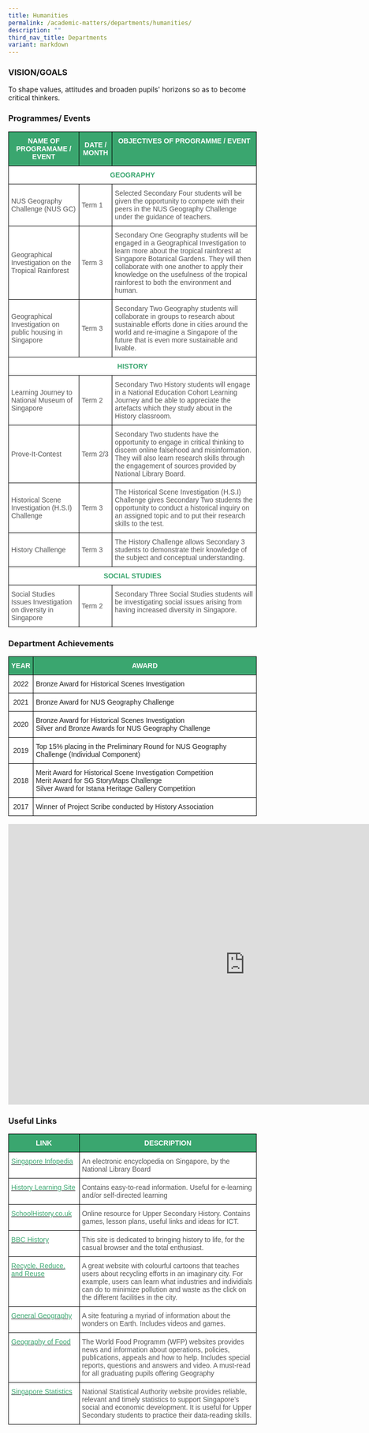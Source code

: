 ```yaml
---
title: Humanities
permalink: /academic-matters/departments/humanities/
description: ""
third_nav_title: Departments
variant: markdown
---
```

### VISION/GOALS

To shape values, attitudes and broaden pupils' horizons so as to become critical thinkers.

### Programmes/ Events

<style type="text/css">
.tg  {border-collapse:collapse;border-spacing:0;}
.tg td{border-color:black;border-style:solid;border-width:1px;font-family:Arial, sans-serif;font-size:14px;
  overflow:hidden;padding:10px 5px;word-break:normal;}
.tg th{border-color:black;border-style:solid;border-width:1px;font-family:Arial, sans-serif;font-size:14px;
  font-weight:normal;overflow:hidden;padding:10px 5px;word-break:normal;}
.tg .tg-61iw{background-color:#FFF;color:#F00;text-align:left;vertical-align:top}
.tg .tg-k0s0{background-color:#3AA66F;color:#FFF;font-weight:bold;text-align:center;vertical-align:middle}
.tg .tg-0y1c{background-color:#3AA66F;color:#FFF;font-weight:bold;text-align:center;vertical-align:top}
.tg .tg-olsu{background-color:#FFF;color:#3AA66F;font-weight:bold;text-align:center;vertical-align:top}
.tg .tg-mwz3{background-color:#FFF;color:#565656;text-align:left;vertical-align:middle}
.tg .tg-njgx{background-color:#FFF;color:#565656;text-align:left;vertical-align:top}
</style>
<table class="tg">
<thead>
  <tr>
    <th class="tg-k0s0"><span style="color:#FFF;background-color:#3AA66F">NAME OF PROGRAMAME / EVENT</span></th>
    <th class="tg-k0s0"><span style="color:#FFF;background-color:#3AA66F">DATE / MONTH</span></th>
    <th class="tg-0y1c">OBJECTIVES OF PROGRAMME / EVENT</th>
  </tr>
</thead>
<tbody>
  <tr>
    <td colspan="3" class="tg-olsu"><span style="font-weight:700;color:#3AA66F">GEOGRAPHY </span></td>
  </tr>
  <tr>
    <td class="tg-mwz3"><span style="color:#565656"> NUS Geography Challenge (NUS GC)</span></td>
    <td class="tg-mwz3"><span style="color:#565656"> Term 1</span></td>
    <td class="tg-mwz3"><span style="color:#565656"> Selected Secondary Four students will be given the opportunity to compete with their peers in the NUS Geography Challenge under the guidance of teachers.</span></td>
  </tr>
  <tr>
    <td class="tg-mwz3"><span style="color:#565656">Geographical Investigation on the Tropical Rainforest</span></td>
    <td class="tg-mwz3"><span style="color:#565656"> Term 3</span></td>
    <td class="tg-mwz3"><span style="color:#565656">Secondary One Geography students will be engaged in a Geographical Investigation to learn more about the tropical rainforest at Singapore Botanical Gardens. They will then collaborate with one another to apply their knowledge on the usefulness of the tropical rainforest to both the environment and human.</span></td>
  </tr>
  <tr>
    <td class="tg-mwz3"><span style="color:#565656">Geographical Investigation on public  housing in Singapore </span></td>
    <td class="tg-mwz3"><span style="color:#565656"> Term 3</span></td>
    <td class="tg-mwz3"><span style="color:#565656">Secondary Two Geography students will collaborate in groups to research about sustainable efforts done in cities around the world and re-imagine a Singapore of the future that is even more sustainable and livable. </span><br></td>
  </tr>
 
  
  <tr>
    <td colspan="3" class="tg-olsu"><span style="font-weight:700;color:#3AA66F"> HISTORY </span></td>
  </tr>
	<tr>
    <td class="tg-mwz3"><span style="color:#565656">Learning Journey to National Museum of Singapore </span></td>
    <td class="tg-mwz3"><span style="color:#565656"> Term 2</span></td>
    <td class="tg-mwz3"><span style="color:#565656">Secondary Two History students will engage in a National Education Cohort Learning Journey and be able to appreciate the artefacts which they study about in the History classroom.</span></td>
  </tr>
	<tr>
    <td class="tg-mwz3"><span style="color:#565656">Prove-It-Contest</span></td>
    <td class="tg-mwz3"><span style="color:#565656"> Term 2/3</span></td>
    <td class="tg-njgx"><span style="color:#565656">Secondary Two students have the opportunity to engage in critical thinking to discern online falsehood and misinformation. They will also learn research skills through the engagement of sources provided by National Library Board.</span></td>
  </tr>
  <tr>
    <td class="tg-mwz3"><span style="color:#565656">Historical Scene Investigation (H.S.I) Challenge</span></td>
    <td class="tg-mwz3"><span style="color:#565656">Term 3</span></td>
    <td class="tg-mwz3"><span style="color:#565656">The Historical Scene Investigation (H.S.I) Challenge gives Secondary Two students the opportunity to conduct a historical inquiry on an assigned topic and to put their research skills to the test.</span></td>
  </tr>
  <tr>
    <td class="tg-mwz3"><span style="color:#565656">History Challenge</span></td>
    <td class="tg-mwz3"><span style="color:#565656">Term 3</span></td>
    <td class="tg-mwz3"><span style="color:#565656">The History Challenge allows Secondary 3 students to demonstrate their knowledge of the subject and conceptual understanding.</span></td>
  </tr>

  <tr>
    <td colspan="3" class="tg-olsu"><span style="font-weight:700;color:#3AA66F"> SOCIAL STUDIES</span></td>
  </tr>
  <tr>
    <td class="tg-mwz3"><span style="color:#565656">Social Studies Issues Investigation on diversity in Singapore</span><br></td>
    <td class="tg-mwz3"><span style="color:#565656">Term 2 </span></td>
    <td class="tg-61iw"><span style="color:#565656">Secondary Three Social Studies students will be investigating social issues arising from having increased diversity in Singapore.</span></td>
  </tr>
</tbody>
</table>

### Department Achievements

<style type="text/css">
.tg  {border-collapse:collapse;border-spacing:0;}
.tg td{border-color:black;border-style:solid;border-width:1px;font-family:Arial, sans-serif;font-size:14px;
  overflow:hidden;padding:10px 5px;word-break:normal;}
.tg th{border-color:black;border-style:solid;border-width:1px;font-family:Arial, sans-serif;font-size:14px;
  font-weight:normal;overflow:hidden;padding:10px 5px;word-break:normal;}
.tg .tg-k0s0{background-color:#3AA66F;color:#FFF;font-weight:bold;text-align:center;vertical-align:middle}
.tg .tg-a3j2{background-color:#FFF;color:#222;text-align:center;vertical-align:middle}
.tg .tg-tsok{background-color:#FFF;color:#222;text-align:left;vertical-align:top}
.tg .tg-1ppo{background-color:#FFF;color:#222;text-align:left;vertical-align:middle}
</style>
<table class="tg">
<thead>
  <tr>
    <th class="tg-k0s0"><span style="color:#FFF;background-color:#3AA66F">YEAR</span></th>
    <th class="tg-k0s0"><span style="color:#FFF;background-color:#3AA66F">AWARD</span></th>
  </tr>
</thead>
<tbody>
	<tr>
    <td class="tg-a3j2"><span style="color:#222;background-color:#FFF">2022</span></td>
    <td class="tg-tsok">Bronze Award for Historical Scenes Investigation</td>
  </tr>
	<tr>
    <td class="tg-a3j2"><span style="color:#222;background-color:#FFF">2021</span></td>
    <td class="tg-tsok">Bronze Award for NUS Geography Challenge</td>
  </tr>
  <tr>
    <td class="tg-a3j2"><span style="color:#222;background-color:#FFF">2020</span></td>
    <td class="tg-tsok">Bronze Award for Historical Scenes Investigation<br>Silver and Bronze Awards for NUS Geography Challenge</td>
  </tr>
  <tr>
    <td class="tg-a3j2"><span style="color:#222;background-color:#FFF"> 2019</span></td>
    <td class="tg-1ppo"><span style="color:#222;background-color:#FFF">Top 15% placing in the Preliminary Round for NUS Geography Challenge (Individual Component)</span><br></td>
  </tr>
  <tr>
    <td class="tg-a3j2"><span style="color:#222;background-color:#FFF">2018</span></td>
    <td class="tg-tsok">Merit Award for Historical Scene Investigation Competition<br>Merit Award for SG StoryMaps Challenge<br>Silver Award for Istana Heritage Gallery Competition</td>
  </tr>
  <tr>
    <td class="tg-a3j2"><span style="color:#222;background-color:#FFF">2017</span></td>
    <td class="tg-1ppo"><span style="color:#222;background-color:#FFF">Winner of Project Scribe conducted by History Association</span></td>
  </tr>
</tbody>
</table>

<iframe allowfullscreen="true" height="569" width="960" frameborder="0" src="https://docs.google.com/presentation/d/e/2PACX-1vTYUtievWYYQ9UjmgBXh6LxeRJDRs1AHYlQDgEau6Am00iyxqZssODwwHzzNuqCKR8EGa4uKslvuuQG/embed?start=true&amp;loop=true&amp;delayms=3000"></iframe>

### Useful Links


<style type="text/css">
.tg  {border-collapse:collapse;border-spacing:0;}
.tg td{border-color:black;border-style:solid;border-width:1px;font-family:Arial, sans-serif;font-size:14px;
  overflow:hidden;padding:10px 5px;word-break:normal;}
.tg th{border-color:black;border-style:solid;border-width:1px;font-family:Arial, sans-serif;font-size:14px;
  font-weight:normal;overflow:hidden;padding:10px 5px;word-break:normal;}
.tg .tg-k0s0{background-color:#3AA66F;color:#FFF;font-weight:bold;text-align:center;vertical-align:middle}
.tg .tg-av5t{background-color:#FFF;color:#3AA66F;text-align:left;vertical-align:top}
.tg .tg-mwz3{background-color:#FFF;color:#565656;text-align:left;vertical-align:middle}
</style>
<table class="tg">
<thead>
  <tr>
    <th class="tg-k0s0"><span style="color:#FFF;background-color:#3AA66F">LINK</span></th>
    <th class="tg-k0s0"><span style="color:#FFF;background-color:#3AA66F">DESCRIPTION</span></th>
  </tr>
</thead>
<tbody>
  <tr>
    <td class="tg-av5t"><a href="http://infopedia.nl.sg/"><span style="text-decoration:none;color:#3AA66F">Singapore Infopedia</span></a></td>
    <td class="tg-mwz3"><span style="color:#565656">An electronic encyclopedia on Singapore, by the National Library Board</span></td>
  </tr>
  <tr>
    <td class="tg-av5t"><a href="http://www.historylearningsite.co.uk/"><span style="text-decoration:none;color:#3AA66F">History Learning Site</span></a></td>
    <td class="tg-mwz3"><span style="color:#565656">Contains easy-to-read information. Useful for e-learning and/or self-directed learning</span></td>
  </tr>
  <tr>
    <td class="tg-av5t"><a href="http://www.schoolhistory.co.uk/"><span style="text-decoration:none;color:#3AA66F">SchoolHistory.co.uk</span></a></td>
    <td class="tg-mwz3"><span style="color:#565656">Online resource for Upper Secondary History. Contains games, lesson plans, useful links and ideas for ICT.</span></td>
  </tr>
  <tr>
    <td class="tg-av5t"><a href="http://www.bbc.co.uk/history"><span style="text-decoration:none;color:#3AA66F">BBC History</span></a></td>
    <td class="tg-mwz3"><span style="color:#565656">This site is dedicated to bringing history to life, for the casual browser and the total enthusiast.</span></td>
  </tr>
  <tr>
    <td class="tg-av5t"><a href="http://www.epa.gov/recyclecity/"><span style="text-decoration:none;color:#3AA66F">Recycle, Reduce, and Reuse</span></a></td>
    <td class="tg-mwz3"><span style="color:#565656">A great website with colourful cartoons that teaches users about recycling efforts in an imaginary city. For example, users can learn what industries and individials can do to minimize pollution and waste as the click on the different facilities in the city.</span></td>
  </tr>
  <tr>
    <td class="tg-av5t"><a href="http://www.nationalgeographic.com/"><span style="text-decoration:none;color:#3AA66F">General Geography</span></a></td>
    <td class="tg-mwz3"><span style="color:#565656">A site featuring a myriad of information about the wonders on Earth. Includes videos and games.</span></td>
  </tr>
  <tr>
    <td class="tg-av5t"><a href="http://www.wfp.org/"><span style="text-decoration:none;color:#3AA66F">Geography of Food</span></a></td>
    <td class="tg-mwz3"><span style="color:#565656">The World Food Programm (WFP) websites provides news and information about operations, policies, publications, appeals and how to help. Includes special reports, questions and answers and video.  A must-read for all graduating pupils offering Geography</span></td>
  </tr>
  <tr>
    <td class="tg-av5t"><a href="http://www.singstat.gov.sg/"><span style="text-decoration:none;color:#3AA66F">Singapore Statistics</span></a><span style="color:#565656"> </span></td>
    <td class="tg-mwz3"><span style="color:#565656"> National Statistical Authority website provides reliable, relevant and timely statistics to support Singapore’s social and economic development. It is useful for Upper Secondary students to practice their data-reading skills.</span></td>
  </tr>
</tbody>
</table>